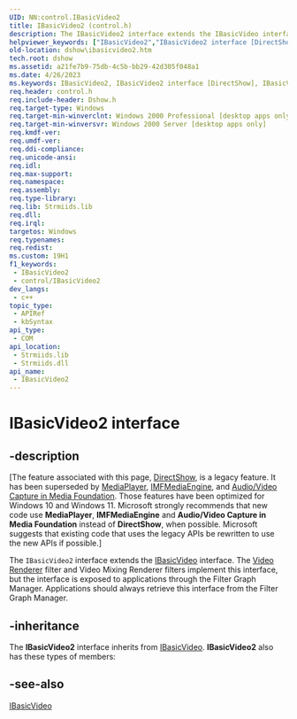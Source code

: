 ```yaml
---
UID: NN:control.IBasicVideo2
title: IBasicVideo2 (control.h)
description: The IBasicVideo2 interface extends the IBasicVideo interface.
helpviewer_keywords: ["IBasicVideo2","IBasicVideo2 interface [DirectShow]","IBasicVideo2 interface [DirectShow]","described","IBasicVideo2Interface","control/IBasicVideo2","dshow.ibasicvideo2"]
old-location: dshow\ibasicvideo2.htm
tech.root: dshow
ms.assetid: a21fe7b9-75db-4c5b-bb29-42d305f048a1
ms.date: 4/26/2023
ms.keywords: IBasicVideo2, IBasicVideo2 interface [DirectShow], IBasicVideo2 interface [DirectShow],described, IBasicVideo2Interface, control/IBasicVideo2, dshow.ibasicvideo2
req.header: control.h
req.include-header: Dshow.h
req.target-type: Windows
req.target-min-winverclnt: Windows 2000 Professional [desktop apps only]
req.target-min-winversvr: Windows 2000 Server [desktop apps only]
req.kmdf-ver: 
req.umdf-ver: 
req.ddi-compliance: 
req.unicode-ansi: 
req.idl: 
req.max-support: 
req.namespace: 
req.assembly: 
req.type-library: 
req.lib: Strmiids.lib
req.dll: 
req.irql: 
targetos: Windows
req.typenames: 
req.redist: 
ms.custom: 19H1
f1_keywords:
 - IBasicVideo2
 - control/IBasicVideo2
dev_langs:
 - c++
topic_type:
 - APIRef
 - kbSyntax
api_type:
 - COM
api_location:
 - Strmiids.lib
 - Strmiids.dll
api_name:
 - IBasicVideo2
---
```


# IBasicVideo2 interface


## -description

\[The feature associated with this page, [DirectShow](/windows/win32/directshow/directshow), is a legacy feature. It has been superseded by [MediaPlayer](/uwp/api/Windows.Media.Playback.MediaPlayer), [IMFMediaEngine](/windows/win32/api/mfmediaengine/nn-mfmediaengine-imfmediaengine), and [Audio/Video Capture in Media Foundation](windows/win32/medfound/audio-video-capture-in-media-foundation). Those features have been optimized for Windows 10 and Windows 11. Microsoft strongly recommends that new code use **MediaPlayer**, **IMFMediaEngine** and **Audio/Video Capture in Media Foundation** instead of **DirectShow**, when possible. Microsoft suggests that existing code that uses the legacy APIs be rewritten to use the new APIs if possible.\]

The <code>IBasicVideo2</code> interface extends the <a href="/windows/desktop/api/control/nn-control-ibasicvideo">IBasicVideo</a> interface. The <a href="/windows/desktop/DirectShow/video-renderer-filter">Video Renderer</a> filter and Video Mixing Renderer filters implement this interface, but the interface is exposed to applications through the Filter Graph Manager. Applications should always retrieve this interface from the Filter Graph Manager.

## -inheritance

The <b>IBasicVideo2</b> interface inherits from <a href="/windows/desktop/api/control/nn-control-ibasicvideo">IBasicVideo</a>. <b>IBasicVideo2</b> also has these types of members:

## -see-also

<a href="/windows/desktop/api/control/nn-control-ibasicvideo">IBasicVideo</a>
